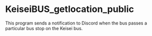 # KeiseiBUS_getlocation_public
This program sends a notification to Discord when the bus passes a particular bus stop on the Keisei bus.
